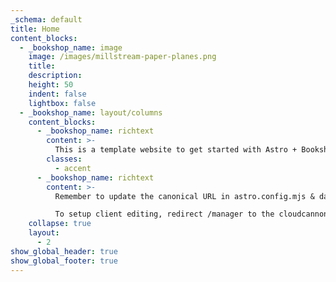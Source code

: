 ```yaml
---
_schema: default
title: Home
content_blocks:
  - _bookshop_name: image
    image: /images/millstream-paper-planes.png
    title:
    description:
    height: 50
    indent: false
    lightbox: false
  - _bookshop_name: layout/columns
    content_blocks:
      - _bookshop_name: richtext
        content: >-
          This is a template website to get started with Astro + Bookshop + Cloudcannon.
        classes:
          - accent
      - _bookshop_name: richtext
        content: >-
          Remember to update the canonical URL in astro.config.mjs & data/preferences.json.

          To setup client editing, redirect /manager to the cloudcannon client editing URL in astro.config.mjs.
    collapse: true
    layout:
      - 2
show_global_header: true
show_global_footer: true
---
```

